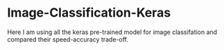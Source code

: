 # Image-Classification-Keras
Here I am using all the keras pre-trained model for image classifation and compared their speed-accuracy trade-off.
